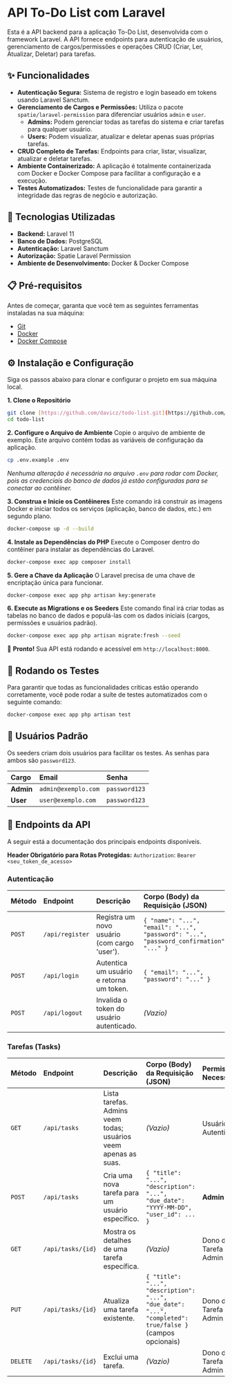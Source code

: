 # API To-Do List com Laravel

Esta é a API backend para a aplicação To-Do List, desenvolvida com o framework Laravel. A API fornece endpoints para autenticação de usuários, gerenciamento de cargos/permissões e operações CRUD (Criar, Ler, Atualizar, Deletar) para tarefas.

## ✨ Funcionalidades

* **Autenticação Segura:** Sistema de registro e login baseado em tokens usando Laravel Sanctum.
* **Gerenciamento de Cargos e Permissões:** Utiliza o pacote `spatie/laravel-permission` para diferenciar usuários `admin` e `user`.
    * **Admins:** Podem gerenciar todas as tarefas do sistema e criar tarefas para qualquer usuário.
    * **Users:** Podem visualizar, atualizar e deletar apenas suas próprias tarefas.
* **CRUD Completo de Tarefas:** Endpoints para criar, listar, visualizar, atualizar e deletar tarefas.
* **Ambiente Containerizado:** A aplicação é totalmente containerizada com Docker e Docker Compose para facilitar a configuração e a execução.
* **Testes Automatizados:** Testes de funcionalidade para garantir a integridade das regras de negócio e autorização.

## 🚀 Tecnologias Utilizadas

* **Backend:** Laravel 11
* **Banco de Dados:** PostgreSQL
* **Autenticação:** Laravel Sanctum
* **Autorização:** Spatie Laravel Permission
* **Ambiente de Desenvolvimento:** Docker & Docker Compose

## 📋 Pré-requisitos

Antes de começar, garanta que você tem as seguintes ferramentas instaladas na sua máquina:

* [Git](https://git-scm.com/)
* [Docker](https://www.docker.com/products/docker-desktop/)
* [Docker Compose](https://docs.docker.com/compose/install/)

## ⚙️ Instalação e Configuração

Siga os passos abaixo para clonar e configurar o projeto em sua máquina local.

**1. Clone o Repositório**
```bash
git clone [https://github.com/davicz/todo-list.git](https://github.com/davicz/todo-list.git)
cd todo-list
```

**2. Configure o Arquivo de Ambiente**
Copie o arquivo de ambiente de exemplo. Este arquivo contém todas as variáveis de configuração da aplicação.
```bash
cp .env.example .env
```
*Nenhuma alteração é necessária no arquivo `.env` para rodar com Docker, pois as credenciais do banco de dados já estão configuradas para se conectar ao contêiner.*

**3. Construa e Inicie os Contêineres**
Este comando irá construir as imagens Docker e iniciar todos os serviços (aplicação, banco de dados, etc.) em segundo plano.
```bash
docker-compose up -d --build
```

**4. Instale as Dependências do PHP**
Execute o Composer dentro do contêiner para instalar as dependências do Laravel.
```bash
docker-compose exec app composer install
```

**5. Gere a Chave da Aplicação**
O Laravel precisa de uma chave de encriptação única para funcionar.
```bash
docker-compose exec app php artisan key:generate
```

**6. Execute as Migrations e os Seeders**
Este comando final irá criar todas as tabelas no banco de dados e populá-las com os dados iniciais (cargos, permissões e usuários padrão).
```bash
docker-compose exec app php artisan migrate:fresh --seed
```

🎉 **Pronto!** Sua API está rodando e acessível em `http://localhost:8000`.

## 🧪 Rodando os Testes

Para garantir que todas as funcionalidades críticas estão operando corretamente, você pode rodar a suíte de testes automatizados com o seguinte comando:
```bash
docker-compose exec app php artisan test
```

## 👤 Usuários Padrão

Os seeders criam dois usuários para facilitar os testes. As senhas para ambos são `password123`.

| Cargo     | Email               | Senha         |
| :-------- | :------------------ | :------------ |
| **Admin** | `admin@exemplo.com` | `password123` |
| **User**  | `user@exemplo.com`  | `password123` |

## 📖 Endpoints da API

A seguir está a documentação dos principais endpoints disponíveis.

**Header Obrigatório para Rotas Protegidas:**
`Authorization`: `Bearer <seu_token_de_acesso>`

### Autenticação

| Método | Endpoint      | Descrição                                  | Corpo (Body) da Requisição (JSON)                                                  |
| :----- | :------------ | :----------------------------------------- | :--------------------------------------------------------------------------------- |
| `POST` | `/api/register` | Registra um novo usuário (com cargo 'user'). | `{ "name": "...", "email": "...", "password": "...", "password_confirmation": "..." }` |
| `POST` | `/api/login`    | Autentica um usuário e retorna um token.     | `{ "email": "...", "password": "..." }`                                              |
| `POST` | `/api/logout`   | Invalida o token do usuário autenticado.   | *(Vazio)* |

### Tarefas (Tasks)

| Método   | Endpoint        | Descrição                                                                         | Corpo (Body) da Requisição (JSON)                                                                  | Permissão Necessária    |
| :------- | :-------------- | :-------------------------------------------------------------------------------- | :------------------------------------------------------------------------------------------------- | :---------------------- |
| `GET`    | `/api/tasks`      | Lista tarefas. Admins veem todas; usuários veem apenas as suas.                   | *(Vazio)* | Usuário Autenticado     |
| `POST`   | `/api/tasks`      | Cria uma nova tarefa para um usuário específico.                                  | `{ "title": "...", "description": "...", "due_date": "YYYY-MM-DD", "user_id": ... }`               | **Admin** |
| `GET`    | `/api/tasks/{id}` | Mostra os detalhes de uma tarefa específica.                                      | *(Vazio)* | Dono da Tarefa ou Admin |
| `PUT`    | `/api/tasks/{id}` | Atualiza uma tarefa existente.                                                    | `{ "title": "...", "description": "...", "due_date": "...", "completed": true/false }` (campos opcionais) | Dono da Tarefa ou Admin |
| `DELETE` | `/api/tasks/{id}` | Exclui uma tarefa.                                                                | *(Vazio)* | Dono da Tarefa ou Admin |
